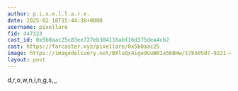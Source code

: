 ```yaml
---
author: p.i.x.e.l.l.a.r.e.
date: 2025-02-18T15:44:38+0000
username: pixellare
fid: 447323
cast_id: 0x5b0aac25c83ee727eb304116abf16d375dea4cb2
cast: https://farcaster.xyz/pixellare/0x5b0aac25
image: https://imagedelivery.net/BXluQx4ige9GuW0Ia56BHw/17b505d7-9221-4c9e-6ef1-0bc9d3a90600/original
layout: post
---
```


d,r,o,w,n,i,n,g,s,,,

<img src='https://imagedelivery.net/BXluQx4ige9GuW0Ia56BHw/17b505d7-9221-4c9e-6ef1-0bc9d3a90600/original' alt='' referrerpolicy='no-referrer'/>
